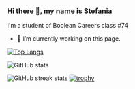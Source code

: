 ### Hi there 👋, my name is Stefania
I'm a student of Boolean Careers class #74 

- 🔭 I’m currently working on this page.  

[![Top Langs](https://github-readme-stats.vercel.app/api/top-langs/?username=StefaniaSperani&layout=compact&theme=midnight-purple)](https://github.com/anuraghazra/github-readme-stats)

![GitHub stats](https://github-readme-stats.vercel.app/api?username=StefaniaSperani&show_icons=true&layout=compact&theme=midnight-purple)  

![GitHub streak stats](https://streak-stats.demolab.com/?user=StefaniaSperani&theme=midnight-purple&background=000000)
[![trophy](https://github-profile-trophy.vercel.app/?username=ryo-ma&theme=onedark)](https://github.com/ryo-ma/github-profile-trophy)

